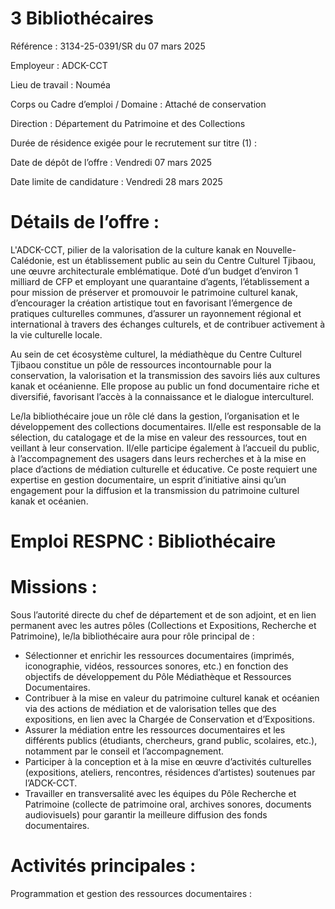 # 3 Bibliothécaires

Référence : 3134-25-0391/SR du 07 mars 2025

Employeur : ADCK-CCT

Lieu de travail : Nouméa

Corps ou Cadre d’emploi / Domaine : Attaché de conservation

Direction : Département du Patrimoine et des Collections

Durée de résidence exigée pour le recrutement sur titre (1) :

Date de dépôt de l’offre : Vendredi 07 mars 2025

Date limite de candidature : Vendredi 28 mars 2025

# Détails de l’offre :

L'ADCK-CCT, pilier de la valorisation de la culture kanak en Nouvelle-Calédonie, est un établissement public au sein du Centre Culturel Tjibaou, une œuvre architecturale emblématique. Doté d’un budget d’environ 1 milliard de CFP et employant une quarantaine d’agents, l’établissement a pour mission de préserver et promouvoir le patrimoine culturel kanak, d’encourager la création artistique tout en favorisant l’émergence de pratiques culturelles communes, d’assurer un rayonnement régional et international à travers des échanges culturels, et de contribuer activement à la vie culturelle locale.

Au sein de cet écosystème culturel, la médiathèque du Centre Culturel Tjibaou constitue un pôle de ressources incontournable pour la conservation, la valorisation et la transmission des savoirs liés aux cultures kanak et océanienne. Elle propose au public un fond documentaire riche et diversifié, favorisant l’accès à la connaissance et le dialogue interculturel.

Le/la bibliothécaire joue un rôle clé dans la gestion, l’organisation et le développement des collections documentaires. Il/elle est responsable de la sélection, du catalogage et de la mise en valeur des ressources, tout en veillant à leur conservation. Il/elle participe également à l’accueil du public, à l’accompagnement des usagers dans leurs recherches et à la mise en place d’actions de médiation culturelle et éducative. Ce poste requiert une expertise en gestion documentaire, un esprit d’initiative ainsi qu’un engagement pour la diffusion et la transmission du patrimoine culturel kanak et océanien.

# Emploi RESPNC : Bibliothécaire

# Missions :

Sous l’autorité directe du chef de département et de son adjoint, et en lien permanent avec les autres pôles (Collections et Expositions, Recherche et Patrimoine), le/la bibliothécaire aura pour rôle principal de :

- Sélectionner et enrichir les ressources documentaires (imprimés, iconographie, vidéos, ressources sonores, etc.) en fonction des objectifs de développement du Pôle Médiathèque et Ressources Documentaires.
- Contribuer à la mise en valeur du patrimoine culturel kanak et océanien via des actions de médiation et de valorisation telles que des expositions, en lien avec la Chargée de Conservation et d’Expositions.
- Assurer la médiation entre les ressources documentaires et les différents publics (étudiants, chercheurs, grand public, scolaires, etc.), notamment par le conseil et l’accompagnement.
- Participer à la conception et à la mise en œuvre d’activités culturelles (expositions, ateliers, rencontres, résidences d’artistes) soutenues par l’ADCK-CCT.
- Travailler en transversalité avec les équipes du Pôle Recherche et Patrimoine (collecte de patrimoine oral, archives sonores, documents audiovisuels) pour garantir la meilleure diffusion des fonds documentaires.

# Activités principales :

Programmation et gestion des ressources documentaires :